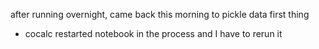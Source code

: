 after running overnight, came back this morning to pickle data first thing
- cocalc restarted notebook in the process and I have to rerun it 

